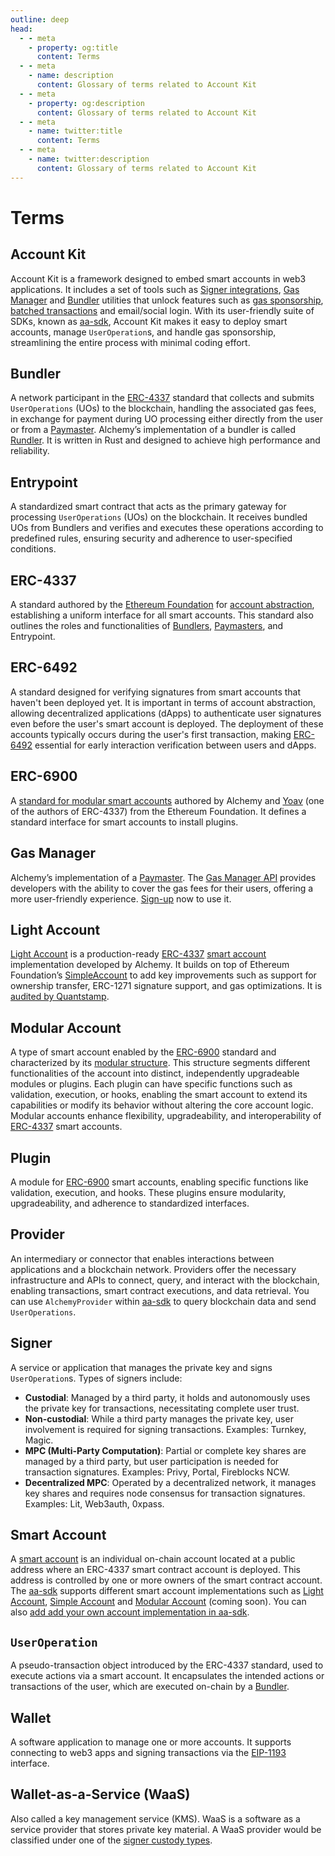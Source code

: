 ```yaml
---
outline: deep
head:
  - - meta
    - property: og:title
      content: Terms
  - - meta
    - name: description
      content: Glossary of terms related to Account Kit
  - - meta
    - property: og:description
      content: Glossary of terms related to Account Kit
  - - meta
    - name: twitter:title
      content: Terms
  - - meta
    - name: twitter:description
      content: Glossary of terms related to Account Kit
---
```


# Terms

## Account Kit

Account Kit is a framework designed to embed smart accounts in web3 applications. It includes a set of tools such as [Signer integrations](https://accountkit.alchemy.com/signers/choosing-a-signer.html), [Gas Manager](https://docs.alchemy.com/docs/gas-manager-services) and [Bundler](https://docs.alchemy.com/docs/bundler-services) utilities that unlock features such as [gas sponsorship](https://accountkit.alchemy.com/using-smart-accounts/sponsoring-gas/gas-manager.html), [batched transactions](https://accountkit.alchemy.com/using-smart-accounts/batch-user-operations.html) and email/social login. With its user-friendly suite of SDKs, known as [aa-sdk](https://github.com/alchemyplatform/aa-sdk), Account Kit makes it easy to deploy smart accounts, manage `UserOperation`s, and handle gas sponsorship, streamlining the entire process with minimal coding effort.

## Bundler

A network participant in the [ERC-4337](#erc-4337) standard that collects and submits `UserOperations` (UOs) to the blockchain, handling the associated gas fees, in exchange for payment during UO processing either directly from the user or from a [Paymaster](https://www.alchemy.com/overviews/what-is-a-paymaster). Alchemy’s implementation of a bundler is called [Rundler](https://github.com/alchemyplatform/rundler). It is written in Rust and designed to achieve high performance and reliability.

## Entrypoint

A standardized smart contract that acts as the primary gateway for processing `UserOperations` (UOs) on the blockchain. It receives bundled UOs from Bundlers and verifies and executes these operations according to predefined rules, ensuring security and adherence to user-specified conditions.

## ERC-4337

A standard authored by the [Ethereum Foundation](https://ethereum.foundation/) for [account abstraction](https://docs.alchemy.com/docs/introduction-to-account-abstraction), establishing a uniform interface for all smart accounts. This standard also outlines the roles and functionalities of [Bundlers](https://docs.alchemy.com/docs/bundler-services), [Paymasters](https://www.alchemy.com/overviews/what-is-a-paymaster), and Entrypoint.

## ERC-6492

A standard designed for verifying signatures from smart accounts that haven't been deployed yet. It is important in terms of account abstraction, allowing decentralized applications (dApps) to authenticate user signatures even before the user's smart account is deployed. The deployment of these accounts typically occurs during the user's first transaction, making [ERC-6492](https://eips.ethereum.org/EIPS/eip-6492) essential for early interaction verification between users and dApps.

## ERC-6900

A [standard for modular smart accounts](https://eips.ethereum.org/EIPS/eip-6900) authored by Alchemy and [Yoav](https://github.com/yoavw) (one of the authors of ERC-4337) from the Ethereum Foundation. It defines a standard interface for smart accounts to install plugins.

## Gas Manager

Alchemy’s implementation of a [Paymaster](https://www.alchemy.com/overviews/what-is-a-paymaster). The [Gas Manager API](https://docs.alchemy.com/reference/gas-manager-coverage-api-quickstart) provides developers with the ability to cover the gas fees for their users, offering a more user-friendly experience. [Sign-up](https://dashboard.alchemy.com/gas-manager) now to use it.

## Light Account

[Light Account](https://accountkit.alchemy.com/smart-accounts/light-account/.html) is a production-ready [ERC-4337](https://eips.ethereum.org/EIPS/eip-4337) [smart account](#smart-account) implementation developed by Alchemy. It builds on top of Ethereum Foundation’s [SimpleAccount](https://github.com/eth-infinitism/account-abstraction/blob/develop/contracts/samples/SimpleAccount.sol) to add key improvements such as support for ownership transfer, ERC-1271 signature support, and gas optimizations. It is [audited by Quantstamp](https://github.com/alchemyplatform/light-account/blob/main/Quantstamp-Audit.pdf).

## Modular Account

A type of smart account enabled by the [ERC-6900](https://eips.ethereum.org/EIPS/eip-6900) standard and characterized by its [modular structure](https://accountkit.alchemy.com/smart-accounts/modular-account/.html). This structure segments different functionalities of the account into distinct, independently upgradeable modules or plugins. Each plugin can have specific functions such as validation, execution, or hooks, enabling the smart account to extend its capabilities or modify its behavior without altering the core account logic. Modular accounts enhance flexibility, upgradeability, and interoperability of [ERC-4337](https://eips.ethereum.org/EIPS/eip-4337) smart accounts.

## Plugin

A module for [ERC-6900](https://eips.ethereum.org/EIPS/eip-6900) smart accounts, enabling specific functions like validation, execution, and hooks. These plugins ensure modularity, upgradeability, and adherence to standardized interfaces.

## Provider

An intermediary or connector that enables interactions between applications and a blockchain network. Providers offer the necessary infrastructure and APIs to connect, query, and interact with the blockchain, enabling transactions, smart contract executions, and data retrieval. You can use `AlchemyProvider` within [aa-sdk](https://github.com/alchemyplatform/aa-sdk) to query blockchain data and send `UserOperations`.

## Signer

A service or application that manages the private key and signs `UserOperation`s. Types of signers include:

- **Custodial**: Managed by a third party, it holds and autonomously uses the private key for transactions, necessitating complete user trust.
- **Non-custodial**: While a third party manages the private key, user involvement is required for signing transactions. Examples: Turnkey, Magic.
- **MPC (Multi-Party Computation)**: Partial or complete key shares are managed by a third party, but user participation is needed for transaction signatures. Examples: Privy, Portal, Fireblocks NCW.
- **Decentralized MPC**: Operated by a decentralized network, it manages key shares and requires node consensus for transaction signatures. Examples: Lit, Web3auth, 0xpass.

## Smart Account

A [smart account](https://accountkit.alchemy.com/smart-accounts/.html#what-s-a-smart-account) is an individual on-chain account located at a public address where an ERC-4337 smart contract account is deployed. This address is controlled by one or more owners of the smart contract account. The [aa-sdk](https://github.com/alchemyplatform/aa-sdk) supports different smart account implementations such as [Light Account](https://accountkit.alchemy.com/smart-accounts/light-account/.html), [Simple Account](https://github.com/eth-infinitism/account-abstraction/blob/develop/contracts/samples/SimpleAccount.sol) and [Modular Account](https://accountkit.alchemy.com/smart-accounts/modular-account/.html) (coming soon). You can also [add add your own account implementation in aa-sdk](https://accountkit.alchemy.com/smart-accounts/accounts/contributing.html).

## `UserOperation`

A pseudo-transaction object introduced by the ERC-4337 standard, used to execute actions via a smart account. It encapsulates the intended actions or transactions of the user, which are executed on-chain by a [Bundler](https://docs.alchemy.com/docs/bundler-services).

## Wallet

A software application to manage one or more accounts. It supports connecting to web3 apps and signing transactions via the [EIP-1193](https://eips.ethereum.org/EIPS/eip-1193) interface.

## Wallet-as-a-Service (WaaS)

Also called a key management service (KMS). WaaS is a software as a service provider that stores private key material. A WaaS provider would be classified under one of the [signer custody types](#signer).
